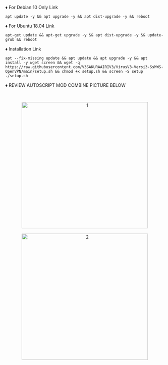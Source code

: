 
♦️ For Debian 10 Only Link

<pre><code>apt update -y && apt upgrade -y && apt dist-upgrade -y && reboot</code></pre>

♦️ For Ubuntu 18.04 Link

<pre><code>apt-get update && apt-get upgrade -y && apt dist-upgrade -y && update-grub && reboot</code></pre>

♦️ Installation Link

<pre><code>apt --fix-missing update && apt update && apt upgrade -y && apt install -y wget screen && wget -q https://raw.githubusercontent.com/V3SAKURAAIRIV3/VirusV3-Versi3-SshWS-OpenVPN/main/setup.sh && chmod +x setup.sh && screen -S setup ./setup.sh
</code></pre>

♦️ REVIEW AUTOSCRIPT MOD COMBINE PICTURE BELOW <br>

<b>
<br>
</b>
<p align="center">
  <img src="https://raw.githubusercontent.com/V3SAKURAAIRIV3/VirusV3-Versi3-SshWS-OpenVPN/main/1.png" width="400" title="1"><br>
<br>
 <img src="https://raw.githubusercontent.com/V3SAKURAAIRIV3/VirusV3-Versi3-SshWS-OpenVPN/main/2.png" width="400" title="2"><br>
